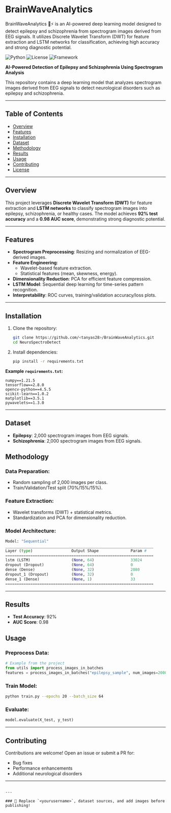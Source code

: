 # BrainWaveAnalytics
BrainWaveAnalytics 🧠⚡ is an AI-powered deep learning model designed to detect epilepsy and schizophrenia from spectrogram images derived from EEG signals. It utilizes Discrete Wavelet Transform (DWT) for feature extraction and LSTM networks for classification, achieving high accuracy and strong diagnostic potential.

![Python](https://img.shields.io/badge/Python-3.8%2B-blue)
![License](https://img.shields.io/badge/License-MIT-green)
![Framework](https://img.shields.io/badge/Framework-TensorFlow-orange)

**AI-Powered Detection of Epilepsy and Schizophrenia Using Spectrogram Analysis**  

This repository contains a deep learning model that analyzes spectrogram images derived from EEG signals to detect neurological disorders such as epilepsy and schizophrenia.

---

## Table of Contents
- [Overview](#overview)
- [Features](#features)
- [Installation](#installation)
- [Dataset](#dataset)
- [Methodology](#methodology)
- [Results](#results)
- [Usage](#usage)
- [Contributing](#contributing)
- [License](#license)

---

## Overview
This project leverages **Discrete Wavelet Transform (DWT)** for feature extraction and **LSTM networks** to classify spectrogram images into epilepsy, schizophrenia, or healthy cases. The model achieves **92% test accuracy** and a **0.98 AUC score**, demonstrating strong diagnostic potential.

---

## Features
- **Spectrogram Preprocessing**: Resizing and normalization of EEG-derived images.
- **Feature Engineering**:  
  - Wavelet-based feature extraction.  
  - Statistical features (mean, skewness, energy).  
- **Dimensionality Reduction**: PCA for efficient feature compression.  
- **LSTM Model**: Sequential deep learning for time-series pattern recognition.  
- **Interpretability**: ROC curves, training/validation accuracy/loss plots.

---

## Installation
1. Clone the repository:
   ```bash
   git clone https://github.com/<tanyas28>/BrainWaveAnalytics.git
   cd NeuroSpectroDetect
   ```
2. Install dependencies:
   ```bash
   pip install -r requirements.txt
   ```

**Example `requirements.txt`:**
```
numpy==1.21.5
tensorflow==2.8.0
opencv-python==4.5.5
scikit-learn==1.0.2
matplotlib==3.5.1
pywavelets==1.3.0
```

---

## Dataset
- **Epilepsy**: 2,000 spectrogram images from EEG signals.
- **Schizophrenia**: 2,000 spectrogram images from EEG signals.

## Methodology
### Data Preparation:
- Random sampling of 2,000 images per class.
- Train/Validation/Test split (70%/15%/15%).

### Feature Extraction:
- Wavelet transforms (DWT) + statistical metrics.
- Standardization and PCA for dimensionality reduction.

### Model Architecture:
```python
Model: "Sequential"
_________________________________________________________________
Layer (type)                 Output Shape              Param #   
=================================================================
lstm (LSTM)                  (None, 64)                33024     
dropout (Dropout)            (None, 64)                0         
dense (Dense)                (None, 32)                2080      
dropout_1 (Dropout)          (None, 32)                0         
dense_1 (Dense)              (None, 1)                 33        
=================================================================
```

---

## Results
- **Test Accuracy**: 92%
- **AUC Score**: 0.98

## Usage
### Preprocess Data:
```python
# Example from the project
from utils import process_images_in_batches
features = process_images_in_batches("epilepsy_sample", num_images=2000)
```

### Train Model:
```bash
python train.py --epochs 20 --batch_size 64
```

### Evaluate:
```python
model.evaluate(X_test, y_test)
```

---

## Contributing
Contributions are welcome! Open an issue or submit a PR for:
- Bug fixes
- Performance enhancements
- Additional neurological disorders

---
```

---

### 📌 Replace `<yourusername>`, dataset sources, and add images before publishing!


